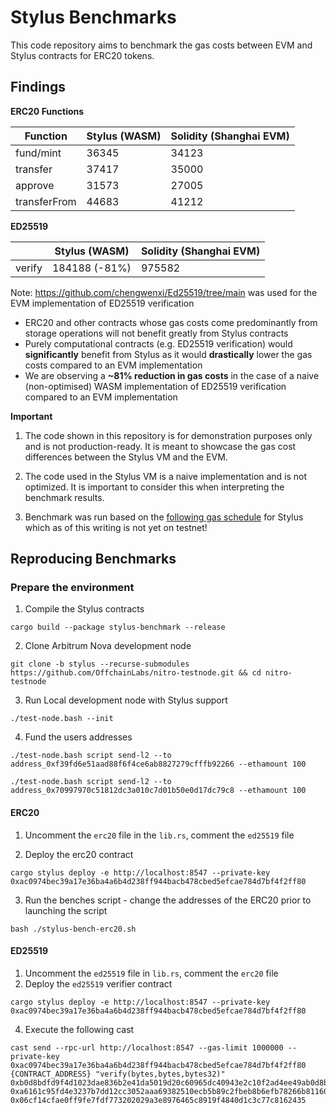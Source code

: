 # Stylus Benchmarks

This code repository aims to benchmark the gas costs between EVM and Stylus contracts for ERC20 tokens.

## Findings

**ERC20 Functions**

| Function     | Stylus (WASM) | Solidity (Shanghai EVM) |
|--------------|---------------|------------------------|
| fund/mint    |  36345        | 34123                  |
| transfer     |  37417        | 35000                  |
| approve      |  31573        | 27005                  |
| transferFrom |  44683        | 41212                  |

**ED25519**

|           | Stylus (WASM)    | Solidity (Shanghai EVM) |
|-----------|------------------|-------------------------|
| verify    |  184188 (-81%)   | 975582                  |


Note:
https://github.com/chengwenxi/Ed25519/tree/main was used for the EVM implementation of ED25519 verification

- ERC20 and other contracts whose gas costs come predominantly from storage operations will not benefit greatly from Stylus contracts
- Purely computational contracts (e.g. ED25519 verification) would **significantly** benefit from Stylus as it would **drastically** lower the gas costs compared to an EVM implementation
- We are observing a **~81% reduction in gas costs** in the case of a naive (non-optimised) WASM implementation of ED25519 verification compared to an EVM implementation

**Important**

1. The code shown in this repository is for demonstration purposes only and is not production-ready. It is meant to showcase the gas cost differences between the Stylus VM and the EVM.

2. The code used in the Stylus VM is a naive implementation and is not optimized. It is important to consider this when interpreting the benchmark results.

3. Benchmark was run based on the [following  gas schedule](https://github.com/OffchainLabs/stylus/pull/188) for Stylus which as of this writing is not yet on testnet!

## Reproducing Benchmarks

### Prepare the environment

1. Compile the Stylus contracts
```shell
cargo build --package stylus-benchmark --release
```

2. Clone Arbitrum Nova development node
```shell
git clone -b stylus --recurse-submodules https://github.com/OffchainLabs/nitro-testnode.git && cd nitro-testnode
```

3. Run Local development node with Stylus support 
```shell
./test-node.bash --init
```

4. Fund the users addresses

```shell
./test-node.bash script send-l2 --to address_0xf39fd6e51aad88f6f4ce6ab8827279cfffb92266 --ethamount 100
```
```shell
./test-node.bash script send-l2 --to address_0x70997970c51812dc3a010c7d01b50e0d17dc79c8 --ethamount 100
```

#### ERC20

1. Uncomment the `erc20` file in the `lib.rs`, comment the `ed25519` file

2. Deploy the erc20 contract
```shell
cargo stylus deploy -e http://localhost:8547 --private-key 0xac0974bec39a17e36ba4a6b4d238ff944bacb478cbed5efcae784d7bf4f2ff80
```

3. Run the benches script - change the addresses of the ERC20 prior to launching the script
```shell
bash ./stylus-bench-erc20.sh
```

#### ED25519

1. Uncomment the `ed25519` file in `lib.rs`, comment the `erc20` file
2. Deploy the `ed25519` verifier contract

```shell
cargo stylus deploy -e http://localhost:8547 --private-key 0xac0974bec39a17e36ba4a6b4d238ff944bacb478cbed5efcae784d7bf4f2ff80
```

4. Execute the following cast
```shell
cast send --rpc-url http://localhost:8547 --gas-limit 1000000 --private-key 0xac0974bec39a17e36ba4a6b4d238ff944bacb478cbed5efcae784d7bf4f2ff80 {CONTRACT_ADDRESS} "verify(bytes,bytes,bytes32)" 0xb0d8bdfd9f4d1023dae836b2e41da5019d20c60965dc40943e2c10f2ad4ee49ab0d8bdfd9f4d1023dae836b2e41da5019d20c60965dc 0xa6161c95fd4e3237b7dd12cc3052aaa69382510ecb5b89c2fbeb8b6efb78266b81160af2842235a0257fc1d3e968c2c1c9f56f117da3186effcaeda256c38a0d 0x06cf14cfae0ff9fe7fdf773202029a3e8976465c8919f4840d1c3c77c8162435
```
